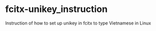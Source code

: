 # fcitx-unikey_instruction
Instruction of how to set up unikey in fcitx to type Vietnamese in Linux
